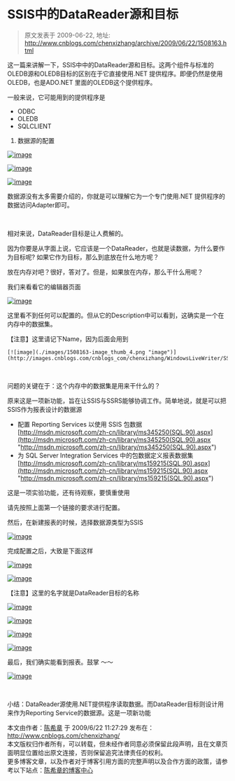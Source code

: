 # SSIS中的DataReader源和目标 
> 原文发表于 2009-06-22, 地址: http://www.cnblogs.com/chenxizhang/archive/2009/06/22/1508163.html 


这一篇来讲解一下，SSIS中中的DataReader源和目标。这两个组件与标准的OLEDB源和OLEDB目标的区别在于它直接使用.NET 提供程序。即便仍然是使用OLEDB，也是ADO.NET 里面的OLEDB这个提供程序。

 一般来说，它可能用到的提供程序是

 * ODBC
* OLEDB
* SQLCLIENT

 1. 数据源的配置

 [![image](./images/1508163-image_thumb.png "image")](http://images.cnblogs.com/cnblogs_com/chenxizhang/WindowsLiveWriter/SSISDataReader_A11F/image_2.png) 

 [![image](./images/1508163-image_thumb_1.png "image")](http://images.cnblogs.com/cnblogs_com/chenxizhang/WindowsLiveWriter/SSISDataReader_A11F/image_4.png) 

 [![image](./images/1508163-image_thumb_2.png "image")](http://images.cnblogs.com/cnblogs_com/chenxizhang/WindowsLiveWriter/SSISDataReader_A11F/image_6.png) 

 数据源没有太多需要介绍的，你就是可以理解它为一个专门使用.NET 提供程序的数据访问Adapter即可。

  

 相对来说，DataReader目标是让人费解的。

 因为你要是从字面上说，它应该是一个DataReader，也就是读数据，为什么要作为目标呢? 如果它作为目标，那么到底放在什么地方呢？

 放在内存对吧？很好，答对了。但是，如果放在内存，那么干什么用呢？

 我们来看看它的编辑器页面

 [![image](./images/1508163-image_thumb_3.png "image")](http://images.cnblogs.com/cnblogs_com/chenxizhang/WindowsLiveWriter/SSISDataReader_A11F/image_8.png) 

 这里看不到任何可以配置的。但从它的Description中可以看到，这确实是一个在内存中的数据集。

 【注意】这里请记下Name，因为后面会用到

    [![image](./images/1508163-image_thumb_4.png "image")](http://images.cnblogs.com/cnblogs_com/chenxizhang/WindowsLiveWriter/SSISDataReader_A11F/image_10.png) 

  

 问题的关键在于：这个内存中的数据集是用来干什么的？

 原来这是一项新功能，旨在让SSIS与SSRS能够协调工作。简单地说，就是可以把SSIS作为报表设计的数据源

 * 配置 Reporting Services 以使用 SSIS 包数据 [http://msdn.microsoft.com/zh-cn/library/ms345250(SQL.90).aspx](http://msdn.microsoft.com/zh-cn/library/ms345250(SQL.90).aspx "http://msdn.microsoft.com/zh-cn/library/ms345250(SQL.90).aspx")
* 为 SQL Server Integration Services 中的包数据定义报表数据集 [http://msdn.microsoft.com/zh-cn/library/ms159215(SQL.90).aspx](http://msdn.microsoft.com/zh-cn/library/ms159215(SQL.90).aspx "http://msdn.microsoft.com/zh-cn/library/ms159215(SQL.90).aspx")

 这是一项实验功能，还有待观察，要慎重使用

 请先按照上面第一个链接的要求进行配置。

 然后，在新建报表的时候，选择数据源类型为SSIS

 [![image](./images/1508163-image_thumb_5.png "image")](http://images.cnblogs.com/cnblogs_com/chenxizhang/WindowsLiveWriter/SSISDataReader_A11F/image_12.png) 

 完成配置之后，大致是下面这样

 [![image](./images/1508163-image_thumb_6.png "image")](http://images.cnblogs.com/cnblogs_com/chenxizhang/WindowsLiveWriter/SSISDataReader_A11F/image_14.png) 

 [![image](./images/1508163-image_thumb_7.png "image")](http://images.cnblogs.com/cnblogs_com/chenxizhang/WindowsLiveWriter/SSISDataReader_A11F/image_16.png) 

 【注意】这里的名字就是DataReader目标的名称

 [![image](./images/1508163-image_thumb_8.png "image")](http://images.cnblogs.com/cnblogs_com/chenxizhang/WindowsLiveWriter/SSISDataReader_A11F/image_18.png) 

 [![image](./images/1508163-image_thumb_9.png "image")](http://images.cnblogs.com/cnblogs_com/chenxizhang/WindowsLiveWriter/SSISDataReader_A11F/image_20.png) 

 [![image](./images/1508163-image_thumb_10.png "image")](http://images.cnblogs.com/cnblogs_com/chenxizhang/WindowsLiveWriter/SSISDataReader_A11F/image_22.png) 

 [![image](./images/1508163-image_thumb_11.png "image")](http://images.cnblogs.com/cnblogs_com/chenxizhang/WindowsLiveWriter/SSISDataReader_A11F/image_24.png) 

 最后，我们确实能看到报表。鼓掌 ～～

 [![image](./images/1508163-image_thumb_12.png "image")](http://images.cnblogs.com/cnblogs_com/chenxizhang/WindowsLiveWriter/SSISDataReader_A11F/image_26.png) 

  

 小结：DataReader源使用.NET提供程序读取数据。而DataReader目标则设计用来作为Reporting Service的数据源。这是一项新功能

 本文由作者：[陈希章](http://www.xizhang.com) 于 2009/6/22 11:27:29 发布在：<http://www.cnblogs.com/chenxizhang/>  
 本文版权归作者所有，可以转载，但未经作者同意必须保留此段声明，且在文章页面明显位置给出原文连接，否则保留追究法律责任的权利。   
 更多博客文章，以及作者对于博客引用方面的完整声明以及合作方面的政策，请参考以下站点：[陈希章的博客中心](http://www.xizhang.com/blog.htm) 